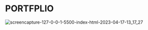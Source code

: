 # PORTFPLIO
![screencapture-127-0-0-1-5500-index-html-2023-04-17-13_17_27](https://user-images.githubusercontent.com/113894253/232419354-3131ec3d-adcb-4757-9940-9f573a712fa1.png)
